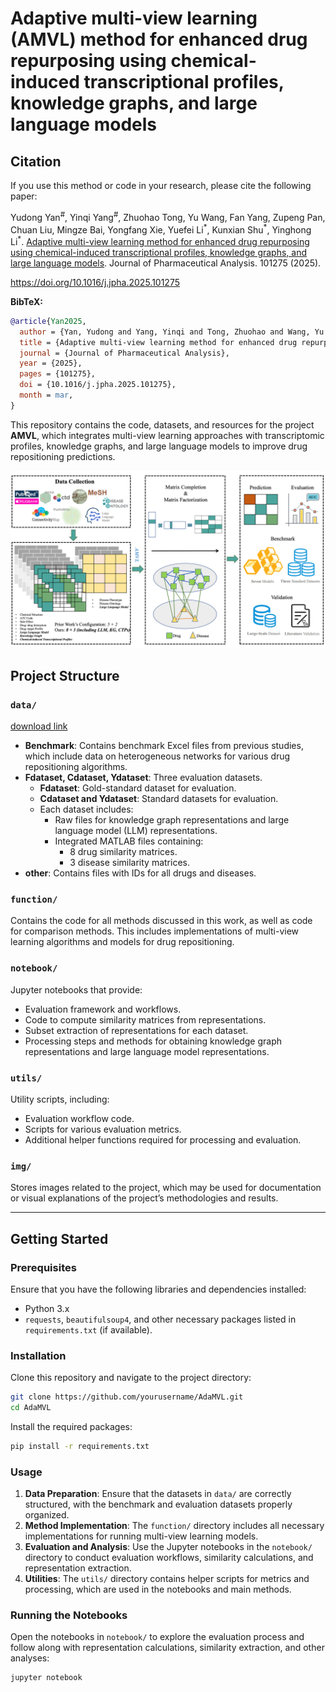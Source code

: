 # Adaptive multi-view learning (AMVL) method for enhanced drug repurposing using chemical-induced transcriptional profiles, knowledge graphs, and large language models
## Citation
If you use this method or code in your research, please cite the following paper:

Yudong Yan<sup>#</sup>, Yinqi Yang<sup>#</sup>, Zhuohao Tong, Yu Wang, Fan Yang, Zupeng Pan, Chuan Liu, Mingze Bai, Yongfang Xie, Yuefei Li<sup>\*</sup>, Kunxian Shu<sup>\*</sup>, Yinghong Li<sup>\*</sup>. [Adaptive multi-view learning method for enhanced drug repurposing using chemical-induced transcriptional profiles, knowledge graphs, and large language models](https://www.sciencedirect.com/science/article/pii/S2095177925000929). Journal of Pharmaceutical Analysis. 101275 (2025).

https://doi.org/10.1016/j.jpha.2025.101275

**BibTeX:**
```bibtex
@article{Yan2025,
  author = {Yan, Yudong and Yang, Yinqi and Tong, Zhuohao and Wang, Yu and Yang, Fan and Pan, Zupeng and Liu, Chuan and Bai, Mingze and Xie, Yongfang and Li, Yuefei and Shu, Kunxian and Li, Yinghong},
  title = {Adaptive multi-view learning method for enhanced drug repurposing using chemical-induced transcriptional profiles, knowledge graphs, and large language models},
  journal = {Journal of Pharmaceutical Analysis},
  year = {2025},
  pages = {101275},
  doi = {10.1016/j.jpha.2025.101275},
  month = mar,
}
```
This repository contains the code, datasets, and resources for the project **AMVL**, which integrates multi-view learning approaches with transcriptomic profiles, knowledge graphs, and large language models to improve drug repositioning predictions.

![overflow](img/overflow.png)

## Project Structure

### `data/`

[download link](https://doi.org/10.5281/zenodo.14726287)

- **Benchmark**: Contains benchmark Excel files from previous studies, which include data on heterogeneous networks for various drug repositioning algorithms.
- **Fdataset, Cdataset, Ydataset**: Three evaluation datasets.
  - **Fdataset**: Gold-standard dataset for evaluation.
  - **Cdataset and Ydataset**: Standard datasets for evaluation.
  - Each dataset includes:
    - Raw files for knowledge graph representations and large language model (LLM) representations.
    - Integrated MATLAB files containing:
      - 8 drug similarity matrices.
      - 3 disease similarity matrices.
- **other**: Contains files with IDs for all drugs and diseases.

### `function/`
Contains the code for all methods discussed in this work, as well as code for comparison methods. This includes implementations of multi-view learning algorithms and models for drug repositioning.

### `notebook/`
Jupyter notebooks that provide:
- Evaluation framework and workflows.
- Code to compute similarity matrices from representations.
- Subset extraction of representations for each dataset.
- Processing steps and methods for obtaining knowledge graph representations and large language model representations.

### `utils/`
Utility scripts, including:
- Evaluation workflow code.
- Scripts for various evaluation metrics.
- Additional helper functions required for processing and evaluation.

### `img/`
Stores images related to the project, which may be used for documentation or visual explanations of the project’s methodologies and results.

---

## Getting Started

### Prerequisites

Ensure that you have the following libraries and dependencies installed:
- Python 3.x
- `requests`, `beautifulsoup4`, and other necessary packages listed in `requirements.txt` (if available).

### Installation

Clone this repository and navigate to the project directory:
```bash
git clone https://github.com/yourusername/AdaMVL.git
cd AdaMVL
```

Install the required packages:
```bash
pip install -r requirements.txt
```

### Usage

1. **Data Preparation**: Ensure that the datasets in `data/` are correctly structured, with the benchmark and evaluation datasets properly organized.
2. **Method Implementation**: The `function/` directory includes all necessary implementations for running multi-view learning models.
3. **Evaluation and Analysis**: Use the Jupyter notebooks in the `notebook/` directory to conduct evaluation workflows, similarity calculations, and representation extraction.
4. **Utilities**: The `utils/` directory contains helper scripts for metrics and processing, which are used in the notebooks and main methods.

### Running the Notebooks
Open the notebooks in `notebook/` to explore the evaluation process and follow along with representation calculations, similarity extraction, and other analyses:
```bash
jupyter notebook
```

